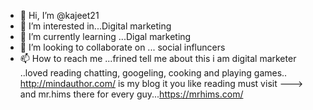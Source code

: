 - 👋 Hi, I’m @kajeet21
- 👀 I’m interested in...Digital marketing
- 🌱 I’m currently learning ...Digal marketing
- 💞️ I’m looking to collaborate on ... social influncers
- 📫 How to reach me ...frined tell me about this
i am digital marketer ..loved reading chatting, googeling, cooking and playing games.. http://mindauthor.com/ is my blog it you like reading must visit
--->
and <a href:="https://https://mrhims.com/">mr.hims</a> there for every guy...https://mrhims.com/
